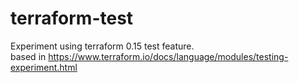 # terraform-test
Experiment using terraform 0.15 test feature.  
based in https://www.terraform.io/docs/language/modules/testing-experiment.html
